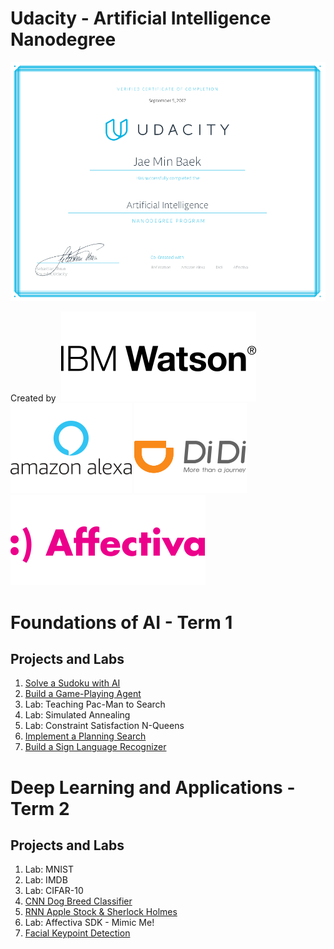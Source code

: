 # Udacity - Artificial Intelligence Nanodegree 

![AIND](aind.png)

Created by &nbsp;![Alt text](1.svg)&nbsp;![Alt text](2.svg)&nbsp;![Alt text](3.svg)&nbsp;![Alt text](4.svg)

# Foundations of AI - Term 1
## Projects and Labs

1. [Solve a Sudoku with AI](https://github.com/jbaek7023/SudokuGameSolver)
2. [Build a Game-Playing Agent](https://github.com/jbaek7023/AIND-Isolation)
3. Lab: Teaching Pac-Man to Search
4. Lab: Simulated Annealing
5. Lab: Constraint Satisfaction N-Queens
6. [Implement a Planning Search](https://github.com/jbaek7023/AIND-CargoProject)
7. [Build a Sign Language Recognizer](https://github.com/jbaek7023/AIND-Recognizer)

# Deep Learning and Applications - Term 2
## Projects and Labs
1. Lab: MNIST
2. Lab: IMDB
3. Lab: CIFAR-10
4. [CNN Dog Breed Classifier](https://github.com/jbaek7023/AIND-Dog-Recognizer)
5. [RNN Apple Stock & Sherlock Holmes](https://github.com/jbaek7023/AIND-RNNs)
6. Lab: Affectiva SDK - Mimic Me!
7. [Facial Keypoint Detection](https://github.com/jbaek7023/Facial-Keypoint-Detection)
